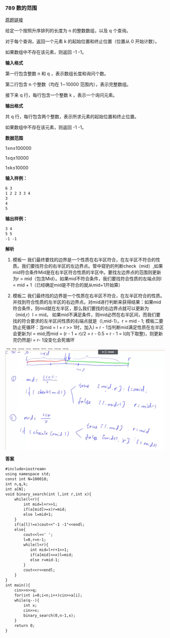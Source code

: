 ### 789 数的范围
[原题链接](https://www.acwing.com/problem/content/791/)

给定一个按照升序排列的长度为 n
 的整数数组，以及 q
 个查询。

对于每个查询，返回一个元素 k
 的起始位置和终止位置（位置从 0
 开始计数）。

如果数组中不存在该元素，则返回 -1 -1。

**输入格式**

第一行包含整数 n
 和 q
，表示数组长度和询问个数。

第二行包含 n
 个整数（均在 1∼10000
 范围内），表示完整数组。

接下来 q
 行，每行包含一个整数 k
，表示一个询问元素。

**输出格式**

共 q
 行，每行包含两个整数，表示所求元素的起始位置和终止位置。

如果数组中不存在该元素，则返回 -1 -1。

**数据范围**

1≤n≤100000

1≤q≤10000

1≤k≤10000

**输入样例：**
```
6 3
1 2 2 3 3 4
3
4
5
```
**输出样例：**
```
3 4
5 5
-1 -1
```
**解析**
1.  模板一
我们最终要找的边界是一个性质在右半区符合，在左半区不符合的性质。我们要找符合的右半区的左边界点。管中窥豹的判断check（mid）,如果mid符合条件Mid是在右半区符合性质的半区中。要找左边界点的范围则更新为r = mid（包含Mid）。如果mid不符合条件，我们要找符合性质的左端点则l = mid + 1（已经确定mid是不符合的就从mid+1开始算）

2.  模板二
我们最终找的边界是一个性质在右半区不符合，在左半区符合的性质。并找到符合性质的左半区的右边界点。对mid进行判断来获得结果：如果mid符合条件，则mid就在左半区，那么我们要找的右边界点就可以更新为（mid,r）l = mid。
如果mid不满足条件，则mid必然在右半区间，而我们要找的符合要求的左半区间性质的右端点就是（l,mid-1）。r = mid - 1;
模板二要防止死循环：当mid = l + r >> 1时，加入l = r - 1当判断mid满足性质在左半区会更新为l = mid;而mid = (r - 1 + r)/2 = r - 0.5 = r - 1 = l(向下取整)，则更新完仍然是l = r- 1没变化会死循环

![tu](789.png)


**答案**
```
#include<iostream>
using namespace std;
const int N=100010;
int n,q,k;
int a[N];
void binary_search(int l,int r,int x){
    while(l<r){
        int mid=l+r>>1;
        if(a[mid]>=x)r=mid;
        else l=mid+1;
    }
    if(a[l]!=x)cout<<"-1 -1"<<endl;
    else{
        cout<<l<<' ';
        l=0,r=n-1;
        while(l<r){
           int mid=l+r+1>>1;
           if(a[mid]<=x)l=mid;
           else r=mid-1;
        }
        cout<<r<<endl;
    }
}
int main(){
    cin>>n>>q;
    for(int i=0;i<n;i++)cin>>a[i];
    while(q--){
        int x;
        cin>>x;
        binary_search(0,n-1,x);
    }
    return 0;
}
```
